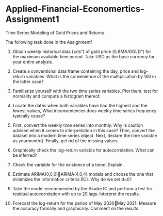 # Applied-Financial-Economertics-Assignment1
Time Series Modeling of Gold Prices and Returns

The following task done in the Assignment1

1. Obtain weekly historical data (\xts") of gold price (\LBMA/GOLD") for the maximum available time period. Take USD as the base currency for your entire analysis.

2. Create a conventional data frame containing the day, price and log-return variables. What is the convenience of the multiplication by 100 in the latter case?

3. Familiarize yourself with the two time series variables. Plot them, test for normality and compute a histogram thereof.

4. Locate the dates when both variables have had the highest and the lowest values, What inconveniences does weekly time series frequency typically cause?

5. First, convert the weekly time series into monthly. Why is caution advised when it comes to interpretation in this case? Then, convert the dataset into a modern time
series object. Next, declare the time variable as yearmonth(). Finally, get rid of the missing values.

6. Graphically check the log-return variable for autocorrelation. What can be inferred?

7. Check the variable for the existence of a trend. Explain.

8. Estimate ARIMA(0,0,0)􀀀ARIMA(4,0,4) models and choose the one that minimizes the information criteria (IC). Why do we set d=0?

9. Take the model recommended by the Akaike IC and perform a test for residual autocorrelation with up to 20 lags. Interpret the results.

10. Forecast the log-return for the period of May 2020􀀀May 2021. Measure the accuracy formally and graphically. Comment on the results.
